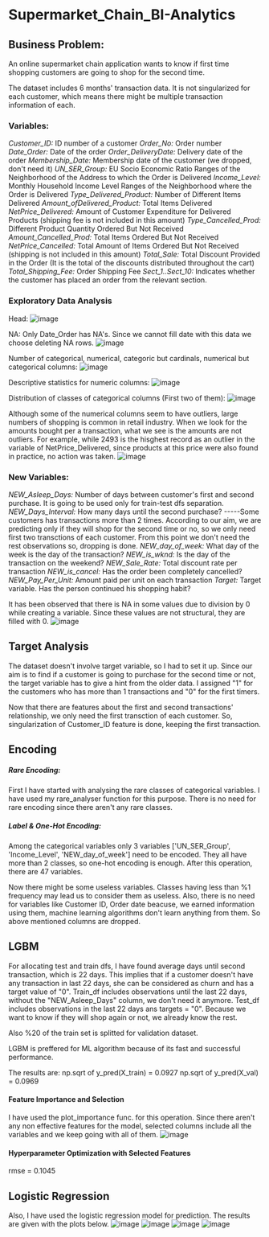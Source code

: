 # Supermarket_Chain_BI-Analytics
 
## Business Problem:

An online supermarket chain application wants to know if first time shopping customers are going to shop for the second time. 

The dataset includes 6 months' transaction data. It is not singularized for each customer, which means there might be multiple transaction information of each.

### Variables:
*Customer_ID:* ID number of a customer
*Order_No:* Order number
*Date_Order:* Date of the order
*Order_DeliveryDate:* Delivery date of the order
*Membership_Date:* Membership date of the customer (we dropped, don't need it)
*UN_SER_Group:* EU Socio Economic Ratio Ranges of the Neighborhood of the Address to which the Order is Delivered
*Income_Level:* Monthly Household Income Level Ranges of the Neighborhood where the Order is Delivered
*Type_Delivered_Product:* Number of Different Items Delivered
*Amount_ofDelivered_Product:* Total Items Delivered
*NetPrice_Delivered:* Amount of Customer Expenditure for Delivered Products (shipping fee is not included in this amount)
*Type_Cancelled_Prod:* Different Product Quantity Ordered But Not Received
*Amount_Cancelled_Prod:* Total Items Ordered But Not Received
*NetPrice_Cancelled:* Total Amount of Items Ordered But Not Received (shipping is not included in this amount)
*Total_Sale:* Total Discount Provided in the Order (It is the total of the discounts distributed throughout the cart)
*Total_Shipping_Fee:* Order Shipping Fee
*Sect_1..Sect_10:* Indicates whether the customer has placed an order from the relevant section.

### Exploratory Data Analysis
Head:
![image](https://user-images.githubusercontent.com/83431435/135758680-5e6edad4-6ce0-43a9-bff7-ff4503559791.png)

NA: Only Date_Order has NA's. Since we cannot fill date with this data we choose deleting NA rows.
![image](https://user-images.githubusercontent.com/83431435/135758693-956b6614-57df-4ce7-8970-70af895e5a1e.png)

Number of categorical, numerical, categoric but cardinals, numerical but categorical columns:
![image](https://user-images.githubusercontent.com/83431435/135758713-fe71be3b-8453-4286-934e-16938b2164ef.png)

Descriptive statistics for numeric columns:
![image](https://user-images.githubusercontent.com/83431435/135758732-5f02cc3a-0afd-4065-87dc-47672c5dec25.png)

Distribution of classes of categorical columns (First two of them):
![image](https://user-images.githubusercontent.com/83431435/135758747-3a26009a-78ea-4d2f-9bb4-f0329ca81f10.png)

Although some of the numerical columns seem to have outliers, large numbers of shopping is common in retail industry. When we look for the amounts bought per a transaction, what we see is the amounts are not outliers. For example, while 2493 is the hisghest record as an outlier in the variable of NetPrice_Delivered, since products at this price were also found in practice, no action was taken.
![image](https://user-images.githubusercontent.com/83431435/135758764-90bdbdff-9216-46be-8cad-0751a936640a.png)

### New Variables:

*NEW_Asleep_Days:* Number of days between customer's first and second purchase. It is going to be used only for train-test dfs separation.
*NEW_Days_Interval:* How many days until the second purchase? 
-----Some customers has transactions more than 2 times. According to our aim, we are predicting only if they will shop for the second time or no, so we only need first two transctions of each customer. From this point we don't need the rest observations so, dropping is done.
*NEW_day_of_week:* What day of the week is the day of the transaction?
*NEW_is_wknd:* Is the day of the transaction on the weekend?
*NEW_Sale_Rate:* Total discount rate per transaction
*NEW_is_cancel:* Has the order been completely cancelled?
*NEW_Pay_Per_Unit:* Amount paid per unit on each transaction
*Target:* Target variable. Has the person continued his shopping habit?

It has been observed that there is NA in some values due to division by 0 while creating a variable. Since these values are not structural, they are filled with 0.
![image](https://user-images.githubusercontent.com/83431435/135758800-9898a06d-fa56-434e-9d37-d2143a59b9a2.png)

## Target Analysis

The dataset doesn't involve target variable, so I had to set it up. Since our aim is to find if a customer is going to purchase for the second time or not,  the target variable has to give a hint from the older data. I assigned "1" for the customers who has more than 1 transactions and "0" for the first timers. 

Now that there are features about the first and second transactions' relationship, we only need the first transction of each customer. So, singularization of Customer_ID feature is done, keeping the first transaction.

## Encoding

##### Rare Encoding:
First I have started with analysing the rare classes of categorical variables. I have used my rare_analyser function for this purpose. There is no need for rare encoding since there aren't any rare classes. 

##### Label & One-Hot Encoding:
Among the categorical variables only 3 variables ['UN_SER_Group', 'Income_Level', 'NEW_day_of_week'] need to be encoded. They all have more than 2 classes, so one-hot encoding is enough. After this operation, there are 47 variables. 

Now there might be some useless variables. Classes having less than %1 frequency may lead us to consider them as useless. Also, there is no need for variables like Customer ID, Order date beacuse, we earned information using them, machine learning algorithms don't learn anything from them. So above mentioned columns are dropped.

## LGBM

For allocating test and train dfs, I have found average days until second transaction, which is 22 days. This implies that if a customer doesn't have any transaction in last 22 days, she can be considered as churn and has a target value of "0".  Train_df includes observations until the last 22 days, without the "NEW_Asleep_Days" column, we don't need it anymore. Test_df includes observations in the last 22 days ans targets = "0". Because we want to know if they will shop again or not, we already know the rest. 

Also %20 of the train set is splitted for validation dataset. 

LGBM is preffered for ML algorithm because of its fast and successful performance. 

The results are: np.sqrt of  y_pred(X_train) = 0.0927
                         np.sqrt of  y_pred(X_val) = 0.0969

####  Feature Importance and Selection

I have used the plot_importance func. for this operation. Since there aren't any non effective features for the model, selected columns include all the variables and we keep going with all of them.
![image](https://user-images.githubusercontent.com/83431435/135758865-7e90e0cd-d3db-426a-8063-8ae8a154cbba.png)

#### Hyperparameter Optimization with Selected Features

rmse = 0.1045

## Logistic Regression

Also, I have used the logistic regression model for prediction. The results are given with the plots below.
![image](https://user-images.githubusercontent.com/83431435/135758881-1f0be2ee-7df0-4d05-8ce9-60bc7b85e0a2.png)
![image](https://user-images.githubusercontent.com/83431435/135758888-8b5b6e93-eddf-4097-a0f0-56975518a0ef.png)
![image](https://user-images.githubusercontent.com/83431435/135758896-bf1b1ff5-9829-408c-b86c-d34622039ba9.png)
![image](https://user-images.githubusercontent.com/83431435/135758900-31c70c13-178f-4aad-aad5-73caf63c038f.png)







